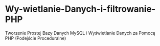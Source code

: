 # Wy-wietlanie-Danych-i-filtrowanie-PHP
Tworzenie Prostej Bazy Danych MySQL i Wyświetlanie Danych za Pomocą PHP (Podejście Proceduralne)
